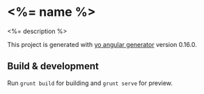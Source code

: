 # <%= name %>

<%= description %>

This project is generated with [yo angular generator](https://github.com/yeoman/generator-angular)
version 0.16.0.

## Build & development

Run `grunt build` for building and `grunt serve` for preview.